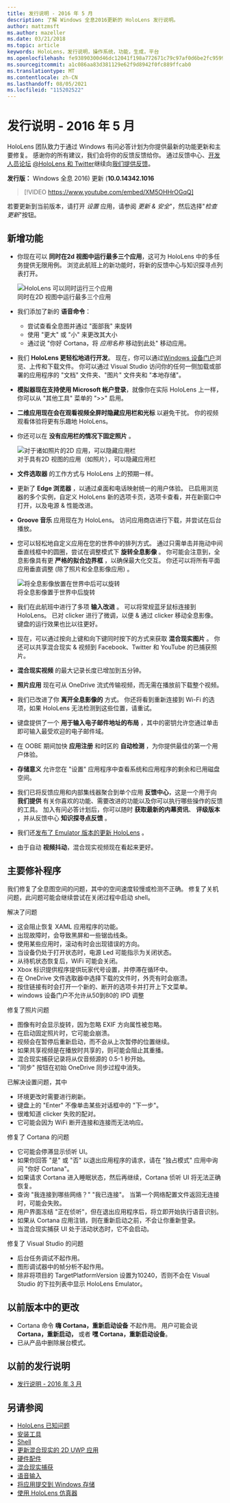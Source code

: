 ```yaml
---
title: 发行说明 - 2016 年 5 月
description: 了解 Windows 全息2016更新的 HoloLens 发行说明。
author: mattzmsft
ms.author: mazeller
ms.date: 03/21/2018
ms.topic: article
keywords: HoloLens，发行说明，操作系统，功能，生成，平台
ms.openlocfilehash: fe93890300d46dc12041f198a772671c79c97af0d6be2fc959937932a1d108c3
ms.sourcegitcommit: a1c086aa83d381129e62f9d8942f0fc889ffcab0
ms.translationtype: MT
ms.contentlocale: zh-CN
ms.lasthandoff: 08/05/2021
ms.locfileid: "115202522"
---
```

# <a name="release-notes---may-2016"></a>发行说明 - 2016 年 5 月

HoloLens 团队致力于通过 Windows 有问必答计划为你提供最新的功能更新和主要修复。 感谢你的所有建议，我们会将你的反馈反馈给你。 通过反馈中心、[开发人员论坛](https://forums.hololens.com) [ @HoloLens 和 Twitter](https://twitter.com/hololens)继续向[我们提供反馈](/windows/mixed-reality/give-us-feedback)。

**发行版：** Windows 全息 2016) 更新 (**10.0.14342.1016**

>[!VIDEO https://www.youtube.com/embed/XM5OHHrOGqQ]

若要更新到当前版本，请打开 *设置* 应用，请参阅 *更新 & 安全*"，然后选择"*检查更新*"按钮。

## <a name="new-features"></a>新增功能

* 你现在可以 **同时在2d 视图中运行最多三个应用**，这可为 HoloLens 中的多任务提供无限用例。 浏览此航班上的新功能时，将新的反馈中心与知识探寻点列表打开。

  ![HoloLens 可以同时运行三个应用](images/img-3625-400px.jpg)<br>
  同时在2D 视图中运行最多三个应用

* 我们添加了新的 **语音命令**：
   * 尝试查看全息图并通过 "面部我" 来旋转
   * 使用 "更大" 或 "小" 来更改其大小
   * 通过说 "你好 Cortana，将 *应用名称* 移动到此处" 移动应用。
* 我们 **HoloLens 更轻松地进行开发**。 现在，你可以通过[Windows 设备门户](/windows/mixed-reality/develop/platform-capabilities-and-apis/using-the-windows-device-portal)浏览、上传和下载文件。 你可以通过 Visual Studio 访问你的任何一侧加载或部署的应用程序的 "文档" 文件夹、"图片" 文件夹和 "本地存储"。
* **模拟器现在支持使用 Microsoft 帐户登录**，就像你在实际 HoloLens 上一样，你可以从 "其他工具" 菜单的 ">>" 启用。
* **二维应用现在会在观看视频全屏时隐藏应用栏和光标** 以避免干扰。 你的视频观看体验将更有乐趣地 HoloLens。
* 你还可以在 **没有应用栏的情况下固定照片** 。

  ![对于诸如照片的2D 应用，可以隐藏应用栏](images/img-3626-400px.jpg)<br>
  对于具有2D 视图的应用（如照片），可以隐藏应用栏

* **文件选取器** 的工作方式与 HoloLens 上的预期一样。
* 更新了 **Edge 浏览器** ，以通过桌面和电话映射统一的用户体验。 已启用浏览器的多个实例，自定义 HoloLens 新的选项卡页，选项卡查看，并在新窗口中打开，以及电源 & 性能改进。
* **Groove 音乐** 应用现在为 HoloLens。 访问应用商店进行下载，并尝试在后台播放。
* 您可以轻松地自定义应用在您的世界中的排列方式。 通过只需单击并拖动中间垂直线框中的圆圈，尝试在调整模式下 **旋转全息影像** 。 你可能会注意到，全息影像具有更 **严格的拟合边界框** ，以确保最大化交互。 你还可以将所有平面应用垂直调整 (除了照片和全息影像应用) 。

  ![将全息影像放置在世界中后可以旋转](images/img-3627-400px.jpg)<br>
  将全息影像置于世界中后旋转

* 我们在此航班中进行了多项 **输入改进** 。 可以将常规蓝牙鼠标连接到 HoloLens。 已对 clicker 进行了微调，以便 & 通过 clicker 移动全息影像。 键盘的运行效果也比以往更好。
* 现在，可以通过按向上键和向下键同时按下的方式来获取 **混合现实图片** 。 你还可以共享混合现实 & 视频到 Facebook、Twitter 和 YouTube 的已捕获照片。
* **混合现实视频** 的最大记录长度已增加到五分钟。
* **照片应用** 现在可从 OneDrive 流式传输视频，而无需在播放前下载整个视频。
* 我们已改进了你 **离开全息影像的** 方式。 你还将看到重新连接到 Wi-Fi 的选项，如果 HoloLens 无法检测到这些位置，请重试。
* 键盘提供了一个 **用于输入电子邮件地址的布局** ，其中的密钥允许您通过单击即可输入最受欢迎的电子邮件域。
* 在 OOBE 期间加快 **应用注册** 和时区的 **自动检测** ，为你提供最佳的第一个用户体验。
* **存储意义** 允许您在 "设置" 应用程序中查看系统和应用程序的剩余和已用磁盘空间。
* 我们已将反馈应用和内部集线器聚合到单个应用 **反馈中心**，这是一个用于向 **我们提供** 有关你喜欢的功能、需要改进的功能以及你可以执行哪些操作的反馈的工具。 加入有问必答计划后，你可以随时 **获取最新的内幕资讯**、 **评级版本** ，并从反馈中心 **知识探寻点反馈** 。
* 我们还[发布了 Emulator 版本的更新 HoloLens](/windows/mixed-reality/develop/install-the-tools) 。
* 由于自动 **视频抖动**，混合现实视频现在看起来更好。

## <a name="major-fixes"></a>主要修补程序

我们修复了全息图空间的问题，其中的空间速度较慢或检测不正确。 修复了关机问题，此问题可能会继续尝试在关闭过程中启动 shell。

解决了问题
* 这会阻止恢复 XAML 应用程序的功能。
* 出现故障时，会导致黑屏和一些锯齿线条。
* 使用某些应用时，滚动有时会出现错误的方向。
* 当设备仍处于打开状态时，电源 Led 可能指示为关闭状态。
* 从待机状态恢复后，WiFi 可能会关闭。
* Xbox 标识提供程序提供玩家代号设置，并停滞在循环中。
* 在 OneDrive 文件选取器中选择下载的文件时，外壳有时会崩溃。
* 按住链接有时会打开一个新的、断开的选项卡并打开上下文菜单。
* windows 设备门户不允许从50到80的 IPD 调整

修复了照片问题
* 图像有时会显示旋转，因为忽略 EXIF 方向属性被忽略。
* 在启动固定照片时，它可能会崩溃。
* 视频会在暂停后重新启动，而不会从上次暂停的位置继续。
* 如果共享视频是在播放时共享的，则可能会阻止其重播。
* 混合现实捕获记录将从仅音频源的 0.5-1 秒开始。
* "同步" 按钮在初始 OneDrive 同步过程中消失。

已解决设置问题，其中
* 环境更改时需要进行刷新。
* 键盘上的 "Enter" 不像单击某些对话框中的 "下一步"。
* 很难知道 clicker 失败的配对。
* 它可能会因为 WiFi 断开连接和连接而无法响应。

修复了 Cortana 的问题
* 它可能会停滞显示侦听 UI。
* 如果你回答 "是" 或 "否" 以退出应用程序的请求，请在 "独占模式" 应用中询问 "你好 Cortana"。
* 如果请求 Cortana 进入睡眠状态，然后再继续，Cortana 侦听 UI 将无法正确恢复。
* 查询 "我连接到哪些网络？" "我已连接"。 当第一个网络配置文件返回无连接时，可能会失败。
* 用户界面冻结 "正在侦听"，但在退出应用程序后，将立即开始执行语音识别。
* 如果从 Cortana 应用注销，则在重新启动之前，不会让你重新登录。
* 当混合现实捕获 UI 处于活动状态时，它不会启动。

修复了 Visual Studio 的问题
* 后台任务调试不起作用。
* 图形调试器中的帧分析不起作用。
* 除非将项目的 TargetPlatformVersion 设置为10240，否则不会在 Visual Studio 的下拉列表中显示 HoloLens Emulator。

## <a name="changes-from-previous-release"></a>以前版本中的更改
* Cortana 命令 **嗨 Cortana，重新启动设备** 不起作用。 用户可能会说 **Cortana，重新启动，** 或者 **嘿 Cortana，重新启动设备**。
* 已从产品中删除展台模式。

## <a name="prior-release-notes"></a>以前的发行说明
* [发行说明 - 2016 年 3 月](release-notes-march-2016.md)

## <a name="see-also"></a>另请参阅
* [HoloLens 已知问题](/windows/mixed-reality/hololens-known-issues)
* [安装工具](/windows/mixed-reality/develop/install-the-tools)
* [Shell](/windows/mixed-reality/discover/navigating-the-windows-mixed-reality-home)
* [更新混合现实的 2D UWP 应用](/windows/mixed-reality/develop/porting-apps/building-2d-apps)
* [硬件配件](/windows/mixed-reality/discover/hardware-accessories)
* [混合现实捕获](/windows/mixed-reality/mixed-reality-capture)
* [语音输入](/windows/mixed-reality/design/voice-input)
* [将应用提交到 Windows 存储](/windows/mixed-reality/distribute/submitting-an-app-to-the-microsoft-store)
* [使用 HoloLens 仿真器](/windows/mixed-reality/develop/platform-capabilities-and-apis/using-the-hololens-emulator)